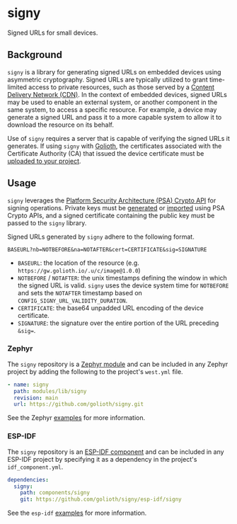 # signy

Signed URLs for small devices.

## Background

`signy` is a library for generating signed URLs on embedded devices using
asymmetric cryptography. Signed URLs are typically utilized to grant
time-limited access to private resources, such as those served by a [Content
Delivery Network (CDN)](https://en.wikipedia.org/wiki/Content_delivery_network).
In the context of embedded devices, signed URLs may be used to enable an
external system, or another component in the same system, to access a specific
resource. For example, a device may generate a signed URL and pass it to a more
capable system to allow it to download the resource on its behalf.

Use of `signy` requires a server that is capable of verifying the signed URLs it
generates. If using `signy` with [Golioth](https://golioth.io), the certificates
associated with the Certificate Authority (CA) that issued the device
certificate must be [uploaded to your
project](https://docs.golioth.io/connectivity/credentials/pki#integrating-with-golioth).

## Usage

`signy` leverages the [Platform Security Architecture (PSA) Crypto
API](https://arm-software.github.io/psa-api/crypto/) for signing operations.
Private keys must be
[generated](https://arm-software.github.io/psa-api/crypto/1.3/api/keys/management.html#c.psa_generate_key)
or
[imported](https://arm-software.github.io/psa-api/crypto/1.3/api/keys/management.html#c.psa_import_key)
using PSA Crypto APIs, and a signed certificate containing the public key must
be passed to the `signy` library.

Signed URLs generated by `signy` adhere to the following format.

```
BASEURL?nb=NOTBEFORE&na=NOTAFTER&cert=CERTIFICATE&sig=SIGNATURE
```

- `BASEURL`: the location of the resource (e.g.
  `https://gw.golioth.io/.u/c/image@1.0.0`)
- `NOTBEFORE` / `NOTAFTER`: the unix timestamps defining the window in which the
  signed URL is valid. `signy` uses the device system time for `NOTBEFORE` and
  sets the `NOTAFTER` timestamp based on `CONFIG_SIGNY_URL_VALIDITY_DURATION`.
- `CERTIFICATE`: the base64 unpadded URL encoding of the device certificate.
- `SIGNATURE`: the signature over the entire portion of the URL preceding
  `&sig=`.

### Zephyr

The `signy` repository is a [Zephyr
module](https://docs.zephyrproject.org/latest/develop/modules.html) and can be
included in any Zephyr project by adding the following to the project's
`west.yml` file.

```yaml
- name: signy
  path: modules/lib/signy
  revision: main
  url: https://github.com/golioth/signy.git
```

See the Zephyr [examples](./examples/zephyr/) for more information.

### ESP-IDF

The `signy` repository is an [ESP-IDF
component](https://docs.espressif.com/projects/idf-component-manager/en/latest/guides/packaging_components.html)
and can be included in any ESP-IDF project by specifying it as a dependency in
the project's `idf_component.yml`.

```yaml
dependencies:
  signy:
    path: components/signy
    git: https://github.com/golioth/signy/esp-idf/signy
```

See the `esp-idf` [examples](./examples/esp-idf/) for more information.
